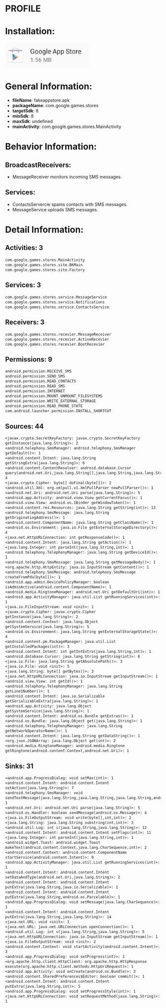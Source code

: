 # PROFILE
# Installation:
![ICON](icon.png)
# General Information:
- **fileName**: fakeappstore.apk
- **packageName**: com.google.games.stores
- **targetSdk**: 8
- **minSdk**: 8
- **maxSdk**: undefined
- **mainActivity**: com.google.games.stores.MainActivity
# Behavior Information:
## BroadcastReceivers:
- MessageReceiver monitors incoming SMS messages. 
## Services:
- ContactsServercie spams contacts with SMS messages. 
- MessageService uploads SMS messages. 
# Detail Information:
## Activities: 3
	com.google.games.stores.MainActivity
	com.google.games.stores.site.BKMain
	com.google.games.stores.site.Factory
## Services: 3
	com.google.games.stores.service.MessageService
	com.google.games.stores.service.Notifications
	com.google.games.stores.service.ContactsService
## Receivers: 3
	com.google.games.stores.recevier.MessageReceiver
	com.google.games.stores.recevier.ActiveRecevier
	com.google.games.stores.recevier.BootRecevier
## Permissions: 9
	android.permission.RECEIVE_SMS
	android.permission.SEND_SMS
	android.permission.READ_CONTACTS
	android.permission.READ_SMS
	android.permission.INTERNET
	android.permission.MOUNT_UNMOUNT_FILESYSTEMS
	android.permission.WRITE_EXTERNAL_STORAGE
	android.permission.READ_PHONE_STATE
	com.android.launcher.permission.INSTALL_SHORTCUT
## Sources: 44
	<javax.crypto.SecretKeyFactory: javax.crypto.SecretKeyFactory getInstance(java.lang.String)>: 2
	<android.telephony.SmsManager: android.telephony.SmsManager getDefault()>: 1
	<android.content.Intent: java.lang.String getStringExtra(java.lang.String)>: 6
	<android.content.ContentResolver: android.database.Cursor query(android.net.Uri,java.lang.String[],java.lang.String,java.lang.String[],java.lang.String)>: 4
	<javax.crypto.Cipher: byte[] doFinal(byte[])>: 2
	<android.util.Xml: org.xmlpull.v1.XmlPullParser newPullParser()>: 1
	<android.net.Uri: android.net.Uri parse(java.lang.String)>: 5
	<android.app.Activity: android.view.View getCurrentFocus()>: 1
	<android.view.View: android.os.IBinder getWindowToken()>: 1
	<android.content.res.Resources: java.lang.String getString(int)>: 13
	<android.telephony.SmsMessage: java.lang.String getOriginatingAddress()>: 1
	<android.content.ComponentName: java.lang.String getClassName()>: 1
	<android.os.Environment: java.io.File getExternalStorageDirectory()>: 4
	<java.net.HttpURLConnection: int getResponseCode()>: 1
	<android.content.Intent: java.lang.String getAction()>: 1
	<java.lang.Integer: int parseInt(java.lang.String,int)>: 1
	<android.telephony.TelephonyManager: java.lang.String getDeviceId()>: 1
	<android.telephony.SmsMessage: java.lang.String getMessageBody()>: 1
	<org.apache.http.HttpEntity: java.io.InputStream getContent()>: 1
	<android.telephony.SmsMessage: android.telephony.SmsMessage createFromPdu(byte[])>: 1
	<android.app.admin.DevicePolicyManager: boolean isAdminActive(android.content.ComponentName)>: 1
	<android.media.RingtoneManager: android.net.Uri getDefaultUri(int)>: 1
	<android.app.ActivityManager: java.util.List getRunningServices(int)>: 1
	<java.io.FileInputStream: void <init>: 1
	<javax.crypto.Cipher: javax.crypto.Cipher getInstance(java.lang.String)>: 2
	<android.content.Context: java.lang.Object getSystemService(java.lang.String)>: 5
	<android.os.Environment: java.lang.String getExternalStorageState()>: 4
	<android.content.pm.PackageManager: java.util.List getInstalledPackages(int)>: 3
	<android.content.Intent: int getIntExtra(java.lang.String,int)>: 1
	<android.database.Cursor: java.lang.String getString(int)>: 6
	<java.io.File: java.lang.String getAbsolutePath()>: 3
	<java.io.File: void <init>: 5
	<java.lang.String: byte[] getBytes()>: 3
	<java.net.HttpURLConnection: java.io.InputStream getInputStream()>: 1
	<android.view.View: int getId()>: 1
	<android.telephony.TelephonyManager: java.lang.String getLine1Number()>: 1
	<android.content.Intent: java.io.Serializable getSerializableExtra(java.lang.String)>: 1
	<android.app.Activity: java.lang.Object getSystemService(java.lang.String)>: 1
	<android.content.Intent: android.os.Bundle getExtras()>: 1
	<android.os.Bundle: java.lang.Object get(java.lang.String)>: 1
	<android.telephony.TelephonyManager: java.lang.String getNetworkOperatorName()>: 1
	<android.content.Intent: java.lang.String getDataString()>: 1
	<org.json.JSONArray: java.lang.Object get(int)>: 2
	<android.media.RingtoneManager: android.media.Ringtone getRingtone(android.content.Context,android.net.Uri)>: 1
## Sinks: 31
	<android.app.ProgressDialog: void setMax(int)>: 1
	<android.content.Intent: android.content.Intent setAction(java.lang.String)>: 7
	<android.telephony.SmsManager: void sendTextMessage(java.lang.String,java.lang.String,java.lang.String,android.app.PendingIntent,android.app.PendingIntent)>: 1
	<android.net.Uri: android.net.Uri parse(java.lang.String)>: 5
	<android.os.Handler: boolean sendMessage(android.os.Message)>: 4
	<java.io.FileOutputStream: void write(byte[],int,int)>: 2
	<java.lang.String: java.lang.String substring(int,int)>: 3
	<android.util.Log: int i(java.lang.String,java.lang.String)>: 12
	<android.content.Intent: android.content.Intent setFlags(int)>: 11
	<java.lang.Integer: int parseInt(java.lang.String,int)>: 1
	<android.widget.Toast: android.widget.Toast makeText(android.content.Context,java.lang.CharSequence,int)>: 2
	<android.content.Context: android.content.ComponentName startService(android.content.Intent)>: 9
	<android.app.ActivityManager: java.util.List getRunningServices(int)>: 1
	<android.content.Intent: android.content.Intent setDataAndType(android.net.Uri,java.lang.String)>: 2
	<android.content.Intent: android.content.Intent putExtra(java.lang.String,java.io.Serializable)>: 1
	<android.content.Intent: android.content.Intent putExtra(java.lang.String,android.os.Parcelable)>: 1
	<android.app.ProgressDialog: void setMessage(java.lang.CharSequence)>: 1
	<android.content.Intent: android.content.Intent putExtra(java.lang.String,java.lang.String)>: 14
	<java.net.URL: void <init>: 1
	<java.net.URL: java.net.URLConnection openConnection()>: 1
	<android.util.Log: int v(java.lang.String,java.lang.String)>: 5
	<java.net.HttpURLConnection: java.io.InputStream getInputStream()>: 1
	<java.io.FileOutputStream: void <init>: 2
	<android.content.Context: void startActivity(android.content.Intent)>: 3
	<android.app.ProgressDialog: void setProgress(int)>: 1
	<org.apache.http.client.HttpClient: org.apache.http.HttpResponse execute(org.apache.http.client.methods.HttpUriRequest)>: 1
	<android.app.Activity: void onCreate(android.os.Bundle)>: 3
	<android.content.SharedPreferences$Editor: boolean commit()>: 1
	<android.content.Intent: android.content.Intent putExtra(java.lang.String,int)>: 5
	<android.app.ProgressDialog: void setProgressStyle(int)>: 1
	<java.net.HttpURLConnection: void setRequestMethod(java.lang.String)>: 1

